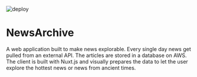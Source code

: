 ![deploy](https://github.com/noceo/news-archive/actions/workflows/deploy.yml/badge.svg)

# NewsArchive

A web application built to make news explorable. Every single day news get pulled from an external API. The articles are stored in a database on AWS. The client is built with Nuxt.js and visually prepares the data to let the user explore the hottest news or news from ancient times.
